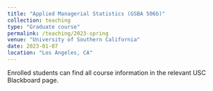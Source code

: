 ```yaml
---
title: "Applied Managerial Statistics (GSBA 506b)"
collection: teaching
type: "Graduate course"
permalink: /teaching/2023-spring
venue: "University of Southern California"
date: 2023-01-07
location: "Los Angeles, CA"
---
```


Enrolled students can find all course information in the relevant USC Blackboard page. 